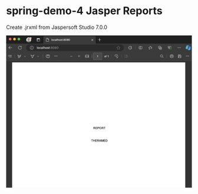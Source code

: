 # spring-demo-4 Jasper Reports
Create .jrxml from Jaspersoft Studio 7.0.0

![This is an image](/screenshot/Screenshot1.png)